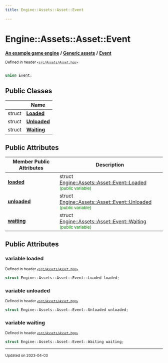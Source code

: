 ```yaml
---
title: Engine::Assets::Asset::Event

---
```


# Engine::Assets::Asset::Event

**[An example game engine](/libraries/group__Engine.md)** **/** **[Generic assets](/libraries/group__Assets.md)** **/** 
**[Event](/classes/unionEngine_1_1Assets_1_1Asset_1_1Event.md)**

<sup>Defined in header [`<src/Assets/Asset.hpp>`](/files/Asset_8hpp.md#file-asset.hpp)</sup>



```cpp

union Event;
```



## Public Classes

|                | Name           |
| -------------- | -------------- |
| struct | **[Loaded](/classes/structEngine_1_1Assets_1_1Asset_1_1Event_1_1Loaded.md)**  |
| struct | **[Unloaded](/classes/structEngine_1_1Assets_1_1Asset_1_1Event_1_1Unloaded.md)**  |
| struct | **[Waiting](/classes/structEngine_1_1Assets_1_1Asset_1_1Event_1_1Waiting.md)**  |

## Public Attributes

| Member Public Attributes| Description    |
| -------------- | -------------- |
| **[loaded](/classes/unionEngine_1_1Assets_1_1Asset_1_1Event.md#variable-loaded)** | struct [Engine::Assets::Asset::Event::Loaded](/classes/structEngine_1_1Assets_1_1Asset_1_1Event_1_1Loaded.md)<br> <sup><span style="color:green">(public variable)</span></sup> |
| **[unloaded](/classes/unionEngine_1_1Assets_1_1Asset_1_1Event.md#variable-unloaded)** | struct [Engine::Assets::Asset::Event::Unloaded](/classes/structEngine_1_1Assets_1_1Asset_1_1Event_1_1Unloaded.md)<br> <sup><span style="color:green">(public variable)</span></sup> |
| **[waiting](/classes/unionEngine_1_1Assets_1_1Asset_1_1Event.md#variable-waiting)** | struct [Engine::Assets::Asset::Event::Waiting](/classes/structEngine_1_1Assets_1_1Asset_1_1Event_1_1Waiting.md)<br> <sup><span style="color:green">(public variable)</span></sup> |





## Public Attributes

### variable loaded

<sup>Defined in header [`<src/Assets/Asset.hpp>`](/files/Asset_8hpp.md#file-asset.hpp)</sup>
```cpp
struct Engine::Assets::Asset::Event::Loaded loaded;
```


### variable unloaded

<sup>Defined in header [`<src/Assets/Asset.hpp>`](/files/Asset_8hpp.md#file-asset.hpp)</sup>
```cpp
struct Engine::Assets::Asset::Event::Unloaded unloaded;
```


### variable waiting

<sup>Defined in header [`<src/Assets/Asset.hpp>`](/files/Asset_8hpp.md#file-asset.hpp)</sup>
```cpp
struct Engine::Assets::Asset::Event::Waiting waiting;
```


-------------------------------

<sub>Updated on 2023-04-03</sub>